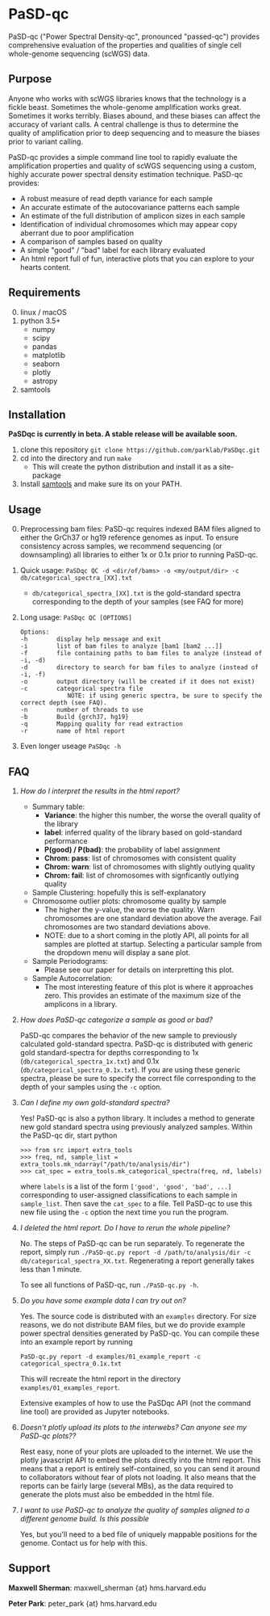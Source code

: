 # PaSD-qc
PaSD-qc ("Power Spectral Density-qc", pronounced "passed-qc") provides comprehensive evaluation of the properties and qualities of single cell whole-genome sequencing (scWGS) data.

## Purpose
Anyone who works with scWGS libraries knows that the technology is a fickle beast. Sometimes the whole-genome amplification works great. Sometimes it works terribly. Biases abound, and these biases can affect the accuracy of variant calls. A central challenge is thus to determine the quality of amplification prior to deep sequencing and to measure the biases prior to variant calling.

PaSD-qc provides a simple command line tool to rapidly evaluate the amplification properties and quality of scWGS sequencing using a custom, highly accurate power spectral density estimation technique. PaSD-qc provides:
+ A robust measure of read depth variance for each sample
+ An accurate estimate of the autocovariance patterns each sample
+ An estimate of the full distribution of amplicon sizes in each sample
+ Identification of individual chromosomes which may appear copy aberrant due to poor amplification
+ A comparison of samples based on quality
+ A simple "good" / "bad" label for each library evaluated
+ An html report full of fun, interactive plots that you can explore to your hearts content.

## Requirements
0. linux / macOS
1. python 3.5+
    + numpy
    + scipy
    + pandas
    + matplotlib
    + seaborn
    + plotly
    + astropy
2. samtools

## Installation
**PaSDqc is currently in beta. A stable release will be available soon.**
1. clone this repository `git clone https://github.com/parklab/PaSDqc.git`
2. cd into the directory and run `make`
    * This will create the python distribution and install it as a site-package 
3. Install [samtools](http://www.htslib.org/download/) and make sure its on your PATH.

## Usage
0. Preprocessing bam files: PaSD-qc requires indexed BAM files aligned to either the GrCh37 or hg19 reference genomes as input. To ensure consistency across samples, we recommend sequencing (or downsampling) all libraries to either 1x or 0.1x prior to running PaSD-qc.

1. Quick usage: `PaSDqc QC -d <dir/of/bams> -o <my/output/dir> -c db/categorical_spectra_[XX].txt`
   * `db/categorical_spectra_[XX].txt` is the gold-standard spectra corresponding to the depth of your samples (see FAQ for more)

2. Long usage: `PaSDqc QC [OPTIONS]`

   ```
   Options:
   -h        display help message and exit
   -i        list of bam files to analyze [bam1 [bam2 ...]]
   -f        file containing paths to bam files to analyze (instead of -i, -d)
   -d        directory to search for bam files to analyze (instead of -i, -f)
   -o        output directory (will be created if it does not exist)
   -c        categorical spectra file
                NOTE: if using generic spectra, be sure to specify the correct depth (see FAQ).
   -n        number of threads to use
   -b        Build {grch37, hg19}
   -q        Mapping quality for read extraction
   -r        name of html report
   ```

3. Even longer useage `PaSDqc -h`

## FAQ
1. *How do I interpret the results in the html report?*
   * Summary table:
      + __Variance__: the higher this number, the worse the overall quality of the library
      + __label__: inferred quality of the library based on gold-standard performance
      + __P(good) / P(bad)__: the probability of label assignment
      + __Chrom: pass__: list of chromosomes with consistent quality
      + __Chrom: warn__: list of chromosomes with slightly outlying quality
      + __Chrom: fail__: list of chromosomes with signficantly outlying quality
   * Sample Clustering: hopefully this is self-explanatory
   * Chromosome outlier plots: chromosome quality by sample
      + The higher the y-value, the worse the quality. Warn chromosomes are one standard deviation above the average. Fail chromosomes are two standard deviations above.
      + NOTE: due to a short coming in the plotly API, all points for all samples are plotted at startup. Selecting a particular sample from the dropdown menu will display a sane plot.
   * Sample Periodograms:
      + Please see our paper for details on interpretting this plot.
   * Sample Autocorrelation:
      + The most interesting feature of this plot is where it approaches zero. This provides an estimate of the maximum size of the amplicons in a library. 

2. *How does PaSD-qc categorize a sample as good or bad?*

   PaSD-qc compares the behavior of the new sample to previously calculated gold-standard spectra. PaSD-qc is distributed with generic gold standard-spectra for depths corresponding to 1x (`db/categorical_spectra_1x.txt`) and 0.1x (`db/categorical_spectra_0.1x.txt`). If you are using these generic spectra, please be sure to specify the correct file corresponding to the depth of your samples using the `-c` option.

3. *Can I define my own gold-standard spectra?*

   Yes! PaSD-qc is also a python library. It includes a method to generate new gold standard spectra using previously analyzed samples. Within the PaSD-qc dir, start python
   ```
   >>> from src import extra_tools
   >>> freq, nd, sample_list = extra_tools.mk_ndarray("/path/to/analysis/dir")
   >>> cat_spec = extra_tools.mk_categorical_spectra(freq, nd, labels)
   ```
   where `labels` is a list of the form `['good', 'good', 'bad', ...]` corresponding to user-assigned classifications to each sample in `sample_list`. Then save the `cat_spec` to a file. Tell PaSD-qc to use this new file using the `-c` option the next time you run the program.

4. *I deleted the html report. Do I have to rerun the whole pipeline?*

   No. The steps of PaSD-qc can be run separately. To regenerate the report, simply run `./PaSD-qc.py report -d /path/to/analysis/dir -c db/categorical_spectra_XX.txt`. Regenerating a report generally takes less than 1 minute.

   To see all functions of PaSD-qc, run `./PaSD-qc.py -h`.

5. *Do you have some example data I can try out on?*

   Yes. The source code is distributed with an `examples` directory. For size reasons, we do not distribute BAM files, but we do provide example power spectral densities generated by PaSD-qc. You can compile these into an example report by running
   ```
   PaSD-qc.py report -d examples/01_example_report -c categorical_spectra_0.1x.txt
   ```
   This will recreate the html report in the directory `examples/01_examples_report`.
   
   Extensive examples of how to use the PaSDqc API (not the command line tool) are provided as Jupyter notebooks.

6. *Doesn't plotly upload its plots to the interwebs? Can anyone see my PaSD-qc plots??*

   Rest easy, none of your plots are uploaded to the internet. We use the plotly javascript API to embed the plots directly into the html report. This means that a report is entirely self-contained, so you can send it around to collaborators without fear of plots not loading. It also means that the reports can be fairly large (several MBs), as the data required to generate the plots must also be embedded in the html file.

7. *I want to use PaSD-qc to analyze the quality of samples aligned to a different genome build. Is this possible*

   Yes, but you'll need to a bed file of uniquely mappable positions for the genome. Contact us for help with this.

## Support
__Maxwell Sherman__: maxwell\_sherman {at} hms.harvard.edu

__Peter Park__: peter\_park {at} hms.harvard.edu
